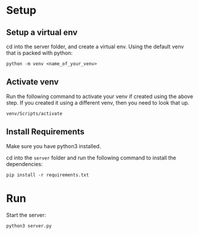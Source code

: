 # Setup 

## Setup a virtual env
cd into the server folder, and create a virtual env. Using the default venv that is packed with python: 

    python -m venv <name_of_your_venv>

## Activate venv 
Run the following command to activate your venv if created using the above step. If you created it using a different venv, then you need to look that up.

    venv/Scripts/activate

## Install Requirements
Make sure you have python3 installed. 

cd into the `server` folder and run the following command to install the dependencies: 
    
    pip install -r requirements.txt

# Run
Start the server: 
    
    python3 server.py
 